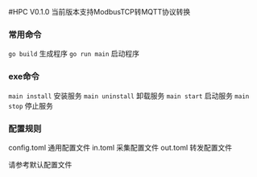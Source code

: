 #HPC V0.1.0
当前版本支持ModbusTCP转MQTT协议转换

### 常用命令
`go build` 生成程序 
`go run main` 启动程序 

### exe命令
`main install` 安装服务 
`main uninstall` 卸载服务 
`main start` 启动服务 
`main stop` 停止服务 

### 配置规则
config.toml 通用配置文件 
in.toml 采集配置文件 
out.toml 转发配置文件  

请参考默认配置文件